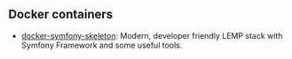 ## Docker containers
- [docker-symfony-skeleton](https://github.com/e-sence/docker/tree/master/docker-symfony-skeleton): Modern, developer friendly LEMP stack with Symfony Framework and some useful tools.
